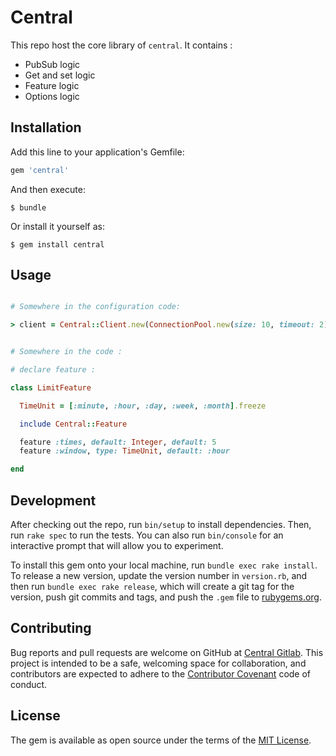 # Central

This repo host the core library of `central`. It contains :

- PubSub logic
- Get and set logic
- Feature logic
- Options logic

## Installation

Add this line to your application's Gemfile:

```ruby
gem 'central'
```

And then execute:

    $ bundle

Or install it yourself as:

    $ gem install central

## Usage

```ruby

# Somewhere in the configuration code:

> client = Central::Client.new(ConnectionPool.new(size: 10, timeout: 2) { Redis.new })


# Somewhere in the code :

# declare feature :

class LimitFeature

  TimeUnit = [:minute, :hour, :day, :week, :month].freeze

  include Central::Feature

  feature :times, default: Integer, default: 5
  feature :window, type: TimeUnit, default: :hour

end

```

## Development

After checking out the repo, run `bin/setup` to install dependencies. Then, run `rake spec`
to run the tests. You can also run `bin/console` for an interactive prompt that will allow
you to experiment.

To install this gem onto your local machine, run `bundle exec rake install`. To release a
new version, update the version number in `version.rb`, and then run `bundle exec rake release`,
which will create a git tag for the version, push git commits and tags, and push the `.gem`
file to [rubygems.org](https://rubygems.org).

## Contributing

Bug reports and pull requests are welcome on GitHub at [Central Gitlab](https://gitlab.bukalapak.io/yuri/central).
This project is intended to be a safe, welcoming space for collaboration, and contributors are expected to adhere
to the [Contributor Covenant](http://contributor-covenant.org) code of conduct.


## License

The gem is available as open source under the terms of the [MIT License](http://opensource.org/licenses/MIT).
